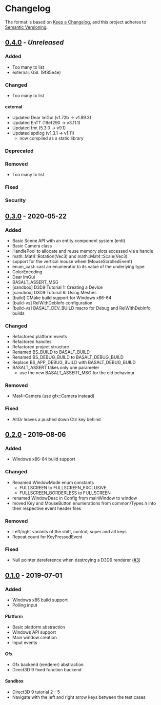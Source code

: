 # Changelog
The format is based on [Keep a Changelog](https://keepachangelog.com/en/1.0.0/),
and this project adheres to [Semantic Versioning](https://semver.org/spec/v2.0.0.html).

## [0.4.0] - *Unreleased*
### Added
- Too many to list
- external: GSL (9f85e4e)

### Changed
- Too many to list

#### external
- Updated Dear ImGui (v1.72b -> v1.89.3)
- Updated EnTT (19ef290 -> v3.11.1)
- Updated fmt (5.3.0 -> v9.1)
- Updated spdlog (v1.3.1 -> v1.11)
  - now compiled as a static library

### Deprecated

### Removed
- Too many to list

### Fixed

### Security

## [0.3.0] - 2020-05-22
### Added
- Basic Scene API with an entity component system (entt)
- Basic Camera class
- HandlePool to allocate and reuse memory slots accessed via a handle
- math::Mat4::Rotation(Vec3) and math::Mat4::Scale(Vec3)
- support for the vertical mouse wheel (MouseScrolledEvent)
- enum_cast: cast an enumerator to its value of the underlying type
- ColorEncoding
- Dear ImGui
- BASALT_ASSERT_MSG
- [sandbox] D3D9 Tutorial 1: Creating a Device
- [sandbox] D3D9 Tutorial 6: Using Meshes
- [build] CMake build support for Windows x86-64
- [build-vs] RelWithDebInfo configuration
- [build-vs] BASALT_DEV_BUILD macro for Debug and RelWithDebInfo builds

### Changed
- Refactored platform events
- Refactored handles
- Refactored project structure
- Renamed BS_BUILD to BASALT_BUILD
- Renamed BS_DEBUG_BUILD to BASALT_DEBUG_BUILD
- Replace BS_APP_DEBUG_BUILD with BASALT_DEBUG_BUILD
- BASALT_ASSERT takes only one parameter
  - use the new BASALT_ASSERT_MSG for the old behaviour

### Removed
- Mat4::Camera (use gfx::Camera instead)

### Fixed
- AltGr leaves a pushed down Ctrl key behind

## [0.2.0] - 2019-08-06
### Added
- Windows x86-64 build support

### Changed
- Renamed WindowMode enum constants
  - FULLSCREEN to FULLSCREEN_EXCLUSIVE
  - FULLSCREEN_BORDERLESS to FULLSCREEN
- renamed WindowDesc in Config from mainWindow to window
- moved Key and MouseButton enumerations from common/Types.h into their
  respective event header files

### Removed
- Left/right variants of the shift, control, super and alt keys
- Repeat count for KeyPressedEvent

### Fixed
- Null pointer dereference when destroying a D3D9 renderer
  ([#3](https://github.com/juli27/basaltcpp/issues/3))

## [0.1.0] - 2019-07-01
### Added
- Windows x86 build support
- Polling input

#### Platform
- Basic platform abstraction
- Windows API support
- Main window creation
- Input events

#### Gfx
- Gfx backend (renderer) abstraction
- Direct3D 9 fixed function backend

#### Sandbox
- Direct3D 9 tutorial 2 - 5
- Navigate with the left and right arrow keys between the test cases

[0.4.0]: https://github.com/juli27/basaltcpp/compare/v0.3.0...HEAD
[0.3.0]: https://github.com/juli27/basaltcpp/releases/tag/v0.3.0
[0.2.0]: https://github.com/juli27/basaltcpp/releases/tag/v0.2.0
[0.1.0]: https://github.com/juli27/basaltcpp/releases/tag/v0.1.0
